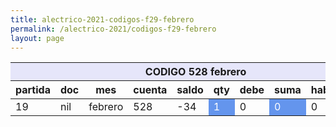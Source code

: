 ```yaml
--- 
title: alectrico-2021-codigos-f29-febrero
permalink: /alectrico-2021/codigos-f29-febrero
layout: page
--- 
```


<table>
<thead> <th style='background-color: lavender' colspan='10'> CODIGO 528	febrero </th></thead>
<tr><th> partida </th> <th> doc </th> <th> mes </th> <th>  cuenta  </th> <th> saldo  </th> <th>   qty </th> <th> debe </th><th> suma </th>  <th> haber </th> <th> suma </th>  </tr>
<tbody>
<tr> <td> 19 </td> <td> nil</td> <td> febrero </td> <td>  528 </td> <td> -34</td> <td style='color: white; background-color: cornflowerblue'>  1 </td> <td> 0 </td> <td style='color: white; background-color: cornflowerblue'> 0</td> <td> 0</td> <td style='color: white; background-color: cornflowerblue'>34  </td> </tr>
</tbody>
</table>
